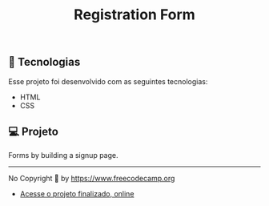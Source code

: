 <h1 align="center"> Registration Form </h1>

<br>


## 🚀 Tecnologias

Esse projeto foi desenvolvido com as seguintes tecnologias:

- HTML
- CSS 

## 💻 Projeto

Forms by building a signup page.

---

No Copyright :wave: by https://www.freecodecamp.org

- [Acesse o projeto finalizado, online](https://rodrigocccesar.github.io/registration_form)

